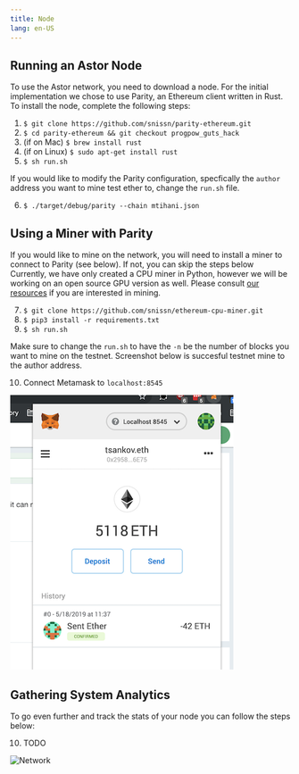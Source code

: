 ```yaml
---
title: Node
lang: en-US
---
```

## Running an Astor Node
To use the Astor network, you need to download a node. For the initial implementation we chose to use Parity, an Ethereum client written in Rust. To install the node, complete the following steps:

1. `$ git clone https://github.com/snissn/parity-ethereum.git`
1. `$ cd parity-ethereum && git checkout progpow_guts_hack`
1. (if on Mac) `$ brew install rust` 
1. (if on Linux) `$ sudo apt-get install rust`
1. `$ sh run.sh`

If you would like to modify the Parity configuration, specfically the `author` address you want to mine test ether to, change the `run.sh` file.

6. `$ ./target/debug/parity --chain mtihani.json`

## Using a Miner with Parity

If you would like to mine on the network, you will need to install a miner to connect to Parity (see below). If not, you can skip the steps below Currently, we have only created a CPU miner in Python, however we will be working on an open source GPU version as well. Please consult [our resources](/mine/) if you are interested in mining.

7. `$ git clone https://github.com/snissn/ethereum-cpu-miner.git`
8. `$ pip3 install -r requirements.txt`
9. `$ sh run.sh`

Make sure to change the `run.sh` to have the `-n` be the number of blocks you want to mine on the testnet. Screenshot below is succesful testnet mine to the author address.

10. Connect Metamask to `localhost:8545`

![](/success.png)
## Gathering System Analytics

To go even further and track the stats of your node you can follow the steps below:

10. TODO

![Network](/network.gif)

